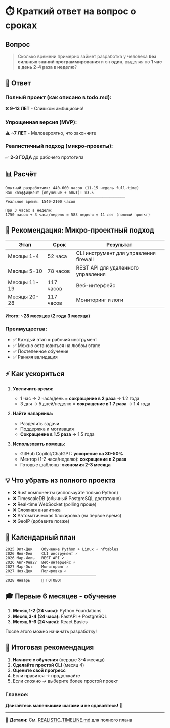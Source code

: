 # ⏱️ Краткий ответ на вопрос о сроках

## Вопрос
> Сколько времени примерно займет разработка у человека **без сильных знаний программирования** и он **один**, выделяя по **1 час в день 2-4 раза в неделю**?

## 🎯 Ответ

### Полный проект (как описано в todo.md):
❌ **9-13 ЛЕТ** - Слишком амбициозно!

### Упрощенная версия (MVP):
⚠️ **~7 ЛЕТ** - Маловероятно, что закончите

### Реалистичный подход (микро-проекты):
✅ **2-3 ГОДА** до рабочего прототипа

## 📊 Расчёт

```
Опытный разработчик: 440-600 часов (11-15 недель full-time)
Ваш коэффициент (обучение + опыт): x3.5
─────────────────────────────────────────────────────
Реальное время: 1540-2100 часов

При 3 часах в неделю:
1750 часов ÷ 3 часа/неделю = 583 недели ≈ 11 лет (полный проект)
```

## 🎯 Рекомендация: Микро-проектный подход

| Этап | Срок | Результат |
|------|------|-----------|
| Месяцы 1-4 | 52 часа | CLI инструмент для управления firewall |
| Месяцы 5-10 | 78 часов | REST API для удаленного управления |
| Месяцы 11-19 | 117 часов | Веб-интерфейс |
| Месяцы 20-28 | 117 часов | Мониторинг и логи |

**Итого: ~28 месяцев (2 года 3 месяца)**

### Преимущества:
- ✅ Каждый этап = рабочий инструмент
- ✅ Можно остановиться на любом этапе
- ✅ Постепенное обучение
- ✅ Ранняя валидация

## ⚡ Как ускориться

1. **Увеличить время:**
   - 1 час → 2 часа/день = **сокращение в 2 раза** → 1.2 года
   - 3 дня → 5 дней/неделю = **сокращение в 1.7 раза** → 1.4 года

2. **Найти напарника:**
   - Разделить задачи
   - Поддержка и мотивация
   - **Сокращение в 1.5 раза** → 1.5 года

3. **Использовать помощь:**
   - GitHub Copilot/ChatGPT: **ускорение на 30-50%**
   - Ментор (1-2 часа/неделю): **сокращение в 2 раза**
   - Готовые шаблоны: **экономия 2-3 месяца**

## 💡 Что убрать из полного проекта

- ❌ Rust компоненты (используйте только Python)
- ❌ TimescaleDB (обычный PostgreSQL достаточно)
- ❌ Real-time WebSocket (polling проще)
- ❌ Сложная аналитика
- ❌ Автоматическая блокировка (на первое время)
- ❌ GeoIP (добавите позже)

## 📅 Календарный план

```
2025 Окт-Дек    Обучение Python + Linux + nftables
2026 Янв-Фев    CLI инструмент ✓
2026 Мар-Июль   REST API ✓
2026 Авг-Фев27  Веб-интерфейс ✓
2027 Мар-Окт    Мониторинг ✓
2027 Ноя-Дек    Полировка ✓
────────────────────────────────────────
2028 Январь     🎉 ГОТОВО!
```

## 🎓 Первые 6 месяцев - обучение

1. **Месяц 1-2 (24 часа):** Python Foundations
2. **Месяц 3-4 (24 часа):** FastAPI + PostgreSQL
3. **Месяц 5-6 (24 часа):** React Basics

После этого можно начинать разработку!

## 🌟 Итоговая рекомендация

1. **Начните с обучения** (первые 3-4 месяца)
2. **Сделайте простой CLI** (месяц 4)
3. **Оцените свой прогресс**
4. Если нравится → продолжайте
5. Если сложно → выберите более простой проект

### Главное: 
**Двигайтесь маленькими шагами и не сдавайтесь! 🚀**

---

📄 **Детали:** См. [REALISTIC_TIMELINE.md](REALISTIC_TIMELINE.md) для полного плана
